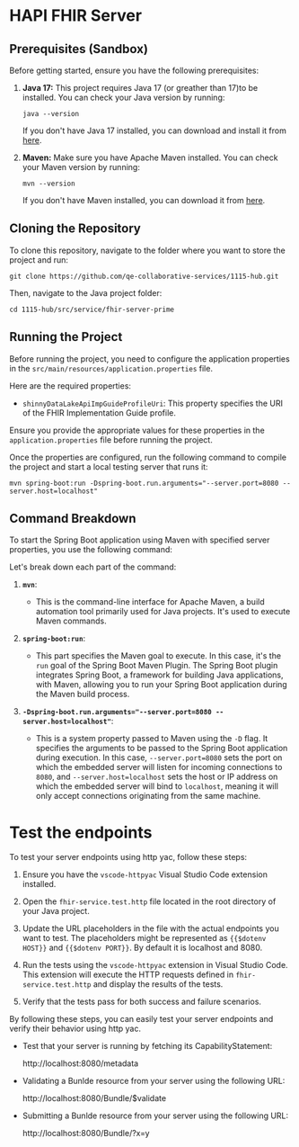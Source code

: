 # HAPI FHIR Server

## Prerequisites (Sandbox)

Before getting started, ensure you have the following prerequisites:

1. **Java 17:** This project requires Java 17 (or greather than 17)to be
   installed. You can check your Java version by running:

   ```
   java --version
   ```

   If you don't have Java 17 installed, you can download and install it from
   [here](https://adoptopenjdk.net/?variant=openjdk17&jvmVariant=hotspot).

2. **Maven:** Make sure you have Apache Maven installed. You can check your
   Maven version by running:

   ```
   mvn --version
   ```

   If you don't have Maven installed, you can download it from
   [here](https://maven.apache.org/download.cgi).

## Cloning the Repository

To clone this repository, navigate to the folder where you want to store the
project and run:

```
git clone https://github.com/qe-collaborative-services/1115-hub.git
```

Then, navigate to the Java project folder:

```
cd 1115-hub/src/service/fhir-server-prime
```

## Running the Project

Before running the project, you need to configure the application properties in
the `src/main/resources/application.properties` file.

Here are the required properties:

- `shinnyDataLakeApiImpGuideProfileUri`: This property specifies the URI of the
  FHIR Implementation Guide profile.

Ensure you provide the appropriate values for these properties in the
`application.properties` file before running the project.

Once the properties are configured, run the following command to compile the
project and start a local testing server that runs it:

```
mvn spring-boot:run -Dspring-boot.run.arguments="--server.port=8080 --server.host=localhost"
```

## Command Breakdown

To start the Spring Boot application using Maven with specified server
properties, you use the following command:

Let's break down each part of the command:

1. **`mvn`**:
   - This is the command-line interface for Apache Maven, a build automation
     tool primarily used for Java projects. It's used to execute Maven commands.

2. **`spring-boot:run`**:
   - This part specifies the Maven goal to execute. In this case, it's the `run`
     goal of the Spring Boot Maven Plugin. The Spring Boot plugin integrates
     Spring Boot, a framework for building Java applications, with Maven,
     allowing you to run your Spring Boot application during the Maven build
     process.

3. **`-Dspring-boot.run.arguments="--server.port=8080 --server.host=localhost"`**:
   - This is a system property passed to Maven using the `-D` flag. It specifies
     the arguments to be passed to the Spring Boot application during execution.
     In this case, `--server.port=8080` sets the port on which the embedded
     server will listen for incoming connections to `8080`, and
     `--server.host=localhost` sets the host or IP address on which the embedded
     server will bind to `localhost`, meaning it will only accept connections
     originating from the same machine.

# Test the endpoints

To test your server endpoints using http yac, follow these steps:

1. Ensure you have the `vscode-httpyac` Visual Studio Code extension installed.

2. Open the `fhir-service.test.http` file located in the root directory of your
   Java project.

3. Update the URL placeholders in the file with the actual endpoints you want to
   test. The placeholders might be represented as `{{$dotenv HOST}}` and
   `{{$dotenv PORT}}`. By default it is localhost and 8080.

4. Run the tests using the `vscode-httpyac` extension in Visual Studio Code.
   This extension will execute the HTTP requests defined in
   `fhir-service.test.http` and display the results of the tests.

5. Verify that the tests pass for both success and failure scenarios.

By following these steps, you can easily test your server endpoints and verify
their behavior using http yac.

- Test that your server is running by fetching its CapabilityStatement:

  http://localhost:8080/metadata

- Validating a Bunlde resource from your server using the following URL:

  http://localhost:8080/Bundle/$validate

- Submitting a Bunlde resource from your server using the following URL:

  http://localhost:8080/Bundle/?x=y
